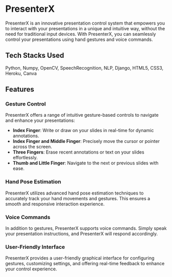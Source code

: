 # PresenterX
PresenterX is an innovative presentation control system that empowers you to interact with your presentations in a unique and intuitive way, without the need for traditional input devices. With PresenterX, you can seamlessly control your presentations using hand gestures and voice commands.

## Tech Stacks Used
Python, Numpy, OpenCV, SpeechRecognition, NLP, Django, HTML5, CSS3, Heroku, Canva 

## Features

### Gesture Control

PresenterX offers a range of intuitive gesture-based controls to navigate and enhance your presentations:

- **Index Finger**: Write or draw on your slides in real-time for dynamic annotations.
- **Index Finger and Middle Finger**: Precisely move the cursor or pointer across the screen.
- **Three Fingers**: Erase recent annotations or text on your slides effortlessly.
- **Thumb and Little Finger**: Navigate to the next or previous slides with ease.

### Hand Pose Estimation

PresenterX utilizes advanced hand pose estimation techniques to accurately track your hand movements and gestures. This ensures a smooth and responsive interaction experience.

### Voice Commands

In addition to gestures, PresenterX supports voice commands. Simply speak your presentation instructions, and PresenterX will respond accordingly.

### User-Friendly Interface

PresenterX provides a user-friendly graphical interface for configuring gestures, customizing settings, and offering real-time feedback to enhance your control experience.
